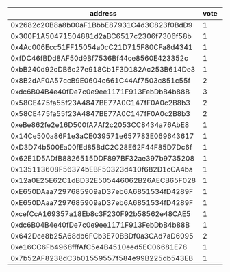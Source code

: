 address|vote|timestamp|signature
---|---|---|---
0x2682c20B8a8b00aF1BbbE87931C4d3C823f0BdD9|1|1598271612|0x6dff5ceccf22e713aa4ac15d6fc4607193145d2b7e1933c16a7081e1e4602fd01a475507d3dd69feecf6e30f8c017fbd294b2f26bcffc908dd2ac60a18b979a01b
0x300F1A50471504881d2aBC6517c2306f7306f58b|1|1598275269|0xbb43bf65e36b98b73b77f925b7833b9d39d5c6f22ce662bcaa36b291698d93440dd31c94fe7e0d2a57a93ed1500d81a28ac0e60b6bff309f7f8c0c85ddcfd1091b
0x4Ac006Ecc51FF15054a0cC21D715F80CFa8d4341|1|1598277017|0xeabe5cb07f1452fb6437752cd9f01bd265b1e844a729defe6cbb7194d50cbff26451d9f6251872608e1c09d13874f2ec623bf0a2c0ed47cd3222b519cabea6601b
0xfDC46fBDd8AF50d9Bf7536Bf44ce8560E423352c|1|1598277345|0xc9bac4737e2860405c94cd6a196383e9322ecbd96ac7417c4117bbbc9f6f2f8c7e16fca86af96238f03d14284536f302cf10b27be4074ad7cac20de900ff26dc1c
0xbB240d92cDB6c27e918Cb1F3D182Ac253B614De3|1|1598277890|0xdcb97e44106589a71a81966e9c942cf0b00fac9c84a80f9cb16bec995af076d34505a18ddf7fc1ebfe43e257bc057db2e730b6f4605385c3a26ae22091138d3d1b
0x8B2dAF0A57ccB9E0604c661C44Af7503c851c55f|2|1598278662|0x7d8d965cb225fd14c1148fc92de7e6fc1a6a2fdb2e2e056a82c1654273f8f2b511a5f071470f8c20de69fce88c49232ee259b9e24ac57f0e66ad47b2d712184c1b
0xdc6B04B4e40fDe7c0e9ee1171F913FebDbB4b88B|3|1598283707|0x3ac4e013fac5fb5bb864e3e3c37a97f76b23e457af3ea6f1d9b782cbaa3b3cc11144bb88a87afbb8bc0573ab827346869e2d2d1bd595eec4cff1b718215df3c61b
0x58CE475fa55f23A4847BE77A0C147fF0A0c2B8b3|2|1598286412|0x0c00b2e8c9812d048531ee5e24f9d79165bb80417caa60e8d905a34a10c0231f6b72addbba0e14e69fee4fb69d1bf413f6129b7d82cb43fca2242483992d567d1b
0x58CE475fa55f23A4847BE77A0C147fF0A0c2B8b3|2|1598286613|0xca7bb27a8431644e2f1b30a8d7a03aa229c73d2e608bcfaac7bb0684d9f8bb7e13c105059501ec7c16c22e17b50a058785d07fb98b4119e1dc09d744a90fc07b1b
0xeBe862fe2e16D500fA7Af2c2053CC8434a76AbE8|1|1598289248|0xcace78286153a35ac7280840339cfe80c3e132178d5f36dd2440bc5207ed56065c22a3ba773d082fabd451189dd1f840a53062b0a73a347ff4abad04ceab7dfe1c
0x14Ce500a86F1e3aCE039571e657783E069643617|1|1598289301|0xc3b1afa67900f9f63054d8f9b59d6687922763fc80f5d497015f4ed9506dc8d6018b66a35efc40734597c471e916cb6ae3b015aa944cc71d4390307ac48bf9d11b
0xD3D74b500Ea00fEd85BdC2C28E62F44F85D7Dc6f|1|1598290054|0xc0a6cc8c7ac3d795ee7b9fc322c2c1e3393647e1dad1227df05e0b24953b660a70e35387f5e045ba861d7c7f350ee2162fbe5ff4d872d2f8efaf4a61f1b7c3331b
0x62E1D5ADfB8826515DDF897BF32ae397b9735208|1|1598299707|0x096c9e8597aa65e5228750549ecb6772803772e00641e61afa285eb9ce4197500b7a5c5133543e8b4c3ed410a37635e84ffe0ab468fca70575ba60f50061958d1b
0x135113608F56374bEBF50323d410f682D1cCA4ba|1|1598309781|0xf2e3bccf182faedb8f15561efea5a4ad97260c6de8c6d2b219bd9967a672e94d56a20e470508261b6422b7b6332245d29e542988b96c720c7cbf3a454fc52a891b
0x12a0E25E62C1dBD32E505446062B26AECB65F028|1|1598345301|0x1de7a401840154d6f9c0b9229e986a02245d0119f4274681c9f179fe92b7a23e17d675f716114e35913f90bebb0f3f547b26c8d577276a1e53732ca7234ab4ac1b
0xE650DAaa7297685909aD37eb6A6851534fD4289F|1|1598350385|0x51b84fceba959caad19735ba8bdd21d01c852a1dd881eb5be5081ca50484dbc8335eaf4fb7aa434a77b733c235c114d0492c6cd8ac860bf3479822dd69a4e7901b
0xE650DAaa7297685909aD37eb6A6851534fD4289F|1|1598350466|0x418347cfea283934f7b3f071ac907d3a37007d958cbc3840ab16f94b43881c1c3f66851fdb94d661b2947f394a39888776cc2e3b2c00d5446b25eb19bde422a41c
0xcefCcA169357a18Eb8c3F230F92b58562e48CAE5|1|1598369398|0x48b371d155120c424d61b9fc06955be5584ae317c97f7422aa934285d4bcfd383cf8a79ff3cdd2817f35167ae422ff280f1739ef1cad81d95affbeae24dd98661b
0xdc6B04B4e40fDe7c0e9ee1171F913FebDbB4b88B|1|1598374581|0xf0a0cf7cc554edfd516359990bb6502646e9261ce7108ac6d7bd0606503c372c497e508582cd10607cdecdae3bad1407db3843525ba75c8b8ac25b9251dd7a781b
0x642Dce8b25A68db6FCb3E70BBDf0a3CAd7aD6095|2|1598462696|0xe553e0bc687cb43e48009e452a27a723dc1688a9ed0b613092b2239129e7db084c6ec23d06548ee3f914f5ee802ed69ea0506b2af0016ee8283a4f5096a922881b
0xe16CC6Fb4968fffAfC5e4B4510eed5EC06681E78|1|1598561564|0xa8eeccf6f63023fce6a6a3d7851f08021d1d357aa5df02cadd7bc69da278634c2d422e6e093754126905f9739aa48f53077322e854dbb612c6f89a0122d075401b
0x7b52AF8238dC3b01559557f584e99B225db543EB|1|1598614657|0xfecae008932355663c36f1b3f20e267e51cb6bd0b960aa649236c81632d9f8c4298a89f8970ea71d7a0ce85b2d365d1d822ebe0869afc02ea93e06fc8063f9381b